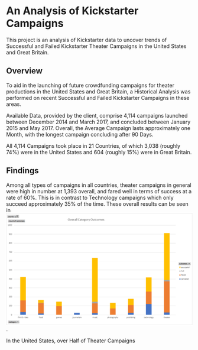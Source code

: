 # An Analysis of Kickstarter Campaigns

This project is an analysis of Kickstarter data to uncover trends of Successful and Failed Kickstarter Theater Campaigns in the United States and Great Britain.

## Overview

To aid in the launching of future crowdfunding campaigns for theater productions in the United States and Great Britain, a Historical Analysis was performed on recent Successful and Failed Kickstarter Campaigns in these areas.

Available Data, provided by the client, comprise 4,114 campaigns launched between December 2014 and March 2017, and concluded between January 2015 and May 2017. Overall, the Average Campaign lasts approximately one Month, with the longest campaign concluding after 90 Days.

All 4,114 Campaigns took place in 21 Countries, of which 3,038 (roughly 74%) were in the United States and 604 (roughly 15%) were in Great Britain.

## Findings

Among all types of campaigns in all countries, theater campaigns in general were high in number at 1,393 overall, and fared well in terms of success at a rate of 60%. This is in contrast to Technology campaigns which only succeed approximately 35% of the time. These overall results can be seen in ![Figure 1](overall_category_outcomes.png).

In the United States, over Half of Theater Campaigns
